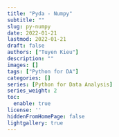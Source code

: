 ```yaml
---
title: "Pyda - Numpy"
subtitle: ""
slug: py-numpy
date: 2022-01-21
lastmod: 2022-01-21
draft: false
authors: ["Tuyen Kieu"]
description: ""
images: []
tags: ["Python for DA"]
categories: []
series: [Python for Data Analysis]
series_weight: 2
toc:
  enable: true
license: ''  
hiddenFromHomePage: false
lightgallery: true
---
```


<!--more-->
